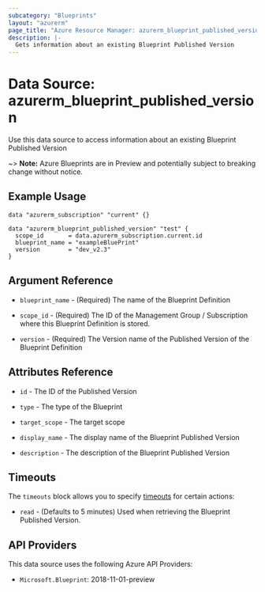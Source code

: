 ```yaml
---
subcategory: "Blueprints"
layout: "azurerm"
page_title: "Azure Resource Manager: azurerm_blueprint_published_version"
description: |-
  Gets information about an existing Blueprint Published Version
---
```


# Data Source: azurerm_blueprint_published_version

Use this data source to access information about an existing Blueprint Published Version

~> **Note:** Azure Blueprints are in Preview and potentially subject to breaking change without notice.

## Example Usage

```hcl
data "azurerm_subscription" "current" {}

data "azurerm_blueprint_published_version" "test" {
  scope_id       = data.azurerm_subscription.current.id
  blueprint_name = "exampleBluePrint"
  version        = "dev_v2.3"
}
```

## Argument Reference

* `blueprint_name` - (Required) The name of the Blueprint Definition

* `scope_id` - (Required) The ID of the Management Group / Subscription where this Blueprint Definition is stored.

* `version` - (Required) The Version name of the Published Version of the Blueprint Definition

## Attributes Reference

* `id` - The ID of the Published Version

* `type` - The type of the Blueprint

* `target_scope` - The target scope

* `display_name` - The display name of the Blueprint Published Version

* `description` - The description of the Blueprint Published Version

## Timeouts

The `timeouts` block allows you to specify [timeouts](https://www.terraform.io/language/resources/syntax#operation-timeouts) for certain actions:

* `read` - (Defaults to 5 minutes) Used when retrieving the Blueprint Published Version.

## API Providers
<!-- This section is generated, changes will be overwritten -->
This data source uses the following Azure API Providers:

* `Microsoft.Blueprint`: 2018-11-01-preview
